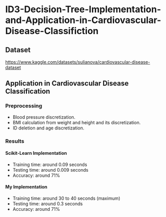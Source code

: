 # ID3-Decision-Tree-Implementation-and-Application-in-Cardiovascular-Disease-Classifiction

## Dataset
https://www.kaggle.com/datasets/sulianova/cardiovascular-disease-dataset

## Application in Cardiovascular Disease Classification
### Preprocessing
- Blood pressure discretization.
- BMI calculation from weight and height and its discretization.
- ID deletion and age discretization.

### Results
#### Scikit-Learn Implementation
- Training time: around 0.09 seconds
- Testing time: around 0.009 seconds
- Accuracy: around 71%

#### My Implementation
- Training time: around 30 to 40 seconds (maximum)
- Testing time: around 0.3 seconds
- Accuracy: around 71%

